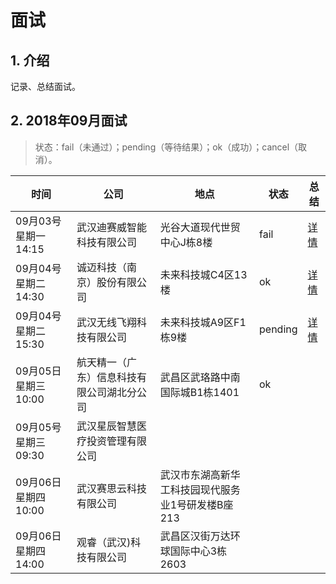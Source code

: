  # 面试

## 1. 介绍

记录、总结面试。

## 2. 2018年09月面试

> 状态：fail（未通过）；pending（等待结果）；ok（成功）；cancel（取消）。

| 时间                     | 公司                                       | 地点                                                | 状态    | 总结                                                   |
| ------------------------ | ------------------------------------------ | --------------------------------------------------- | ------- | ------------------------------------------------------ |
| 09月03号         星期一  14:15 | 武汉迪赛威智能科技有限公司                 | 光谷大道现代世贸中心J栋8楼                          | fail | [详情](./2018/09/03/武汉迪赛威智能科技有限公司.md) |
| 09月04号         星期二  14:30 | 诚迈科技（南京）股份有限公司 | 未来科技城C4区13楼 | ok | [详情](./2018/09/04/诚迈科技（南京）股份有限公司.md) |
| 09月04号         星期二  15:30 | 武汉无线飞翔科技有限公司                   | 未来科技城A9区F1栋9楼                               | pending | [详情](./2018/09/04/武汉无线飞翔科技有限公司.md) |
| 09月05日         星期三   10:00 | 航天精一（广东）信息科技有限公司湖北分公 司 | 武昌区武珞路中南国际城B1栋1401                      | ok |                                                        |
| 09月05号         星期三  09:30 | 武汉星辰智慧医疗投资管理有限公司 |  |  | |
| 09月06日         星期四  10:00 | 武汉赛思云科技有限公司 | 武汉市东湖高新华工科技园现代服务业1号研发楼B座213 |  | |
| 09月06日         星期四  14:00 | 观睿（武汉)科技有限公司 | 武昌区汉街万达环球国际中心3栋2603 |  | |


